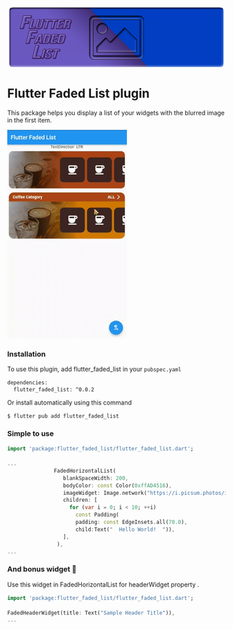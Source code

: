 ![Screenshot](https://github.com/esmaeil-ahmadipour/flutter_faded_list/blob/master/img/banner.png?raw=true "Flutter Faded List Banner")
# Flutter Faded List plugin

This package helps you display a list of your widgets with the blurred image in the first item.

![Screenshot](https://github.com/esmaeil-ahmadipour/flutter_faded_list/blob/master/img/flutter_faded_list.gif?raw=true "Flutter Faded List Demo")

### Installation

To use this plugin, add flutter_faded_list in your `pubspec.yaml`

```
dependencies:
  flutter_faded_list: ^0.0.2
```

Or install automatically using this command

```
$ flutter pub add flutter_faded_list
```

### Simple to use

```dart
import 'package:flutter_faded_list/flutter_faded_list.dart';

...
               FadedHorizontalList(
                  blankSpaceWidth: 200,
                  bodyColor: const Color(0xffAD4516),
                  imageWidget: Image.network("https://i.picsum.photos/id/478/536/354.jpg?hmac=adxYyHX8WcCfHkk07quT2s92fbC7vY2QttaeBztwxgI"),
                  children: [
                    for (var i = 0; i < 10; ++i)
                      const Padding(
                      padding: const EdgeInsets.all(70.0),
                      child:Text("  Hello World!  ")),
                  ],
                ),
...
```

### And bonus widget 🎉
Use this widget in FadedHorizontalList for headerWidget property .

```dart
import 'package:flutter_faded_list/flutter_faded_list.dart';

FadedHeaderWidget(title: Text("Sample Header Title")),
...
